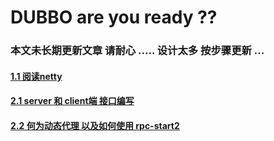 # DUBBO are you ready ??

### 本文未长期更新文章 请耐心 ..... 设计太多 按步骤更新 ...

#### [1.1 阅读netty ](/docs/netty.md)

#### [2.1 server 和 client端 接口编写](https://www.w3cschool.cn/essential_netty_in_action/essential_netty_in_action-y24z289f.html)

#### [2.2 何为动态代理 以及如何使用 rpc-start2 ](/docs/dynamic.md)
